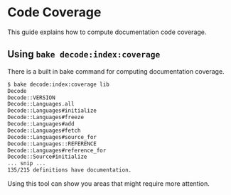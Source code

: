 # Code Coverage

This guide explains how to compute documentation code coverage.

## Using `bake decode:index:coverage`

There is a built in bake command for computing documentation coverage.

~~~ bash
$ bake decode:index:coverage lib
Decode
Decode::VERSION
Decode::Languages.all
Decode::Languages#initialize
Decode::Languages#freeze
Decode::Languages#add
Decode::Languages#fetch
Decode::Languages#source_for
Decode::Languages::REFERENCE
Decode::Languages#reference_for
Decode::Source#initialize
... snip ...
135/215 definitions have documentation.
~~~

Using this tool can show you areas that might require more attention.
